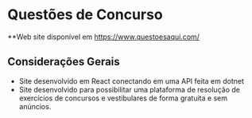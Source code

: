 # Questões de Concurso

**Web site disponível em https://www.questoesaqui.com/

## Considerações Gerais

* Site desenvolvido em React conectando em uma API feita em dotnet
* Site desenvolvido para possibilitar uma plataforma de resolução de exercícios de concursos e vestibulares de forma gratuita e sem anúncios.

